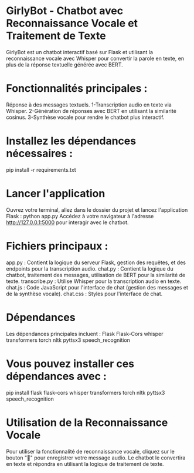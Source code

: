 # GirlyBot - Chatbot avec Reconnaissance Vocale et Traitement de Texte
GirlyBot est un chatbot interactif basé sur Flask et utilisant la reconnaissance vocale avec Whisper pour convertir la parole en texte, en plus de la réponse textuelle générée avec BERT.

# Fonctionnalités principales :
Réponse à des messages textuels.
1-Transcription audio en texte via Whisper.
2-Génération de réponses avec BERT en utilisant la similarité cosinus.
3-Synthèse vocale pour rendre le chatbot plus interactif.

# Installez les dépendances nécessaires :
pip install -r requirements.txt

# Lancer l'application
Ouvrez votre terminal, allez dans le dossier du projet et lancez l'application Flask :
python app.py
Accédez à votre navigateur à l'adresse http://127.0.0.1:5000 pour interagir avec le chatbot.

# Fichiers principaux :
app.py : Contient la logique du serveur Flask, gestion des requêtes, et des endpoints pour la transcription audio.
chat.py : Contient la logique du chatbot, traitement des messages, utilisation de BERT pour la similarité de texte.
transcribe.py : Utilise Whisper pour la transcription audio en texte.
chat.js : Code JavaScript pour l'interface de chat (gestion des messages et de la synthèse vocale).
chat.css : Styles pour l'interface de chat.

# Dépendances
Les dépendances principales incluent :
Flask
Flask-Cors
whisper
transformers
torch
nltk
pyttsx3
speech_recognition

# Vous pouvez installer ces dépendances avec :
pip install flask flask-cors whisper transformers torch nltk pyttsx3 speech_recognition

# Utilisation de la Reconnaissance Vocale
Pour utiliser la fonctionnalité de reconnaissance vocale, cliquez sur le bouton "🎤" pour enregistrer votre message audio. Le chatbot le convertira en texte et répondra en utilisant la logique de traitement de texte.